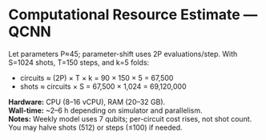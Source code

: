 # Computational Resource Estimate — QCNN

Let parameters P≈45; parameter-shift uses 2P evaluations/step.
With S=1024 shots, T=150 steps, and k=5 folds:
- circuits ≈ (2P) × T × k = 90 × 150 × 5 = 67,500
- shots ≈ circuits × S = 67,500 × 1,024 = 69,120,000

**Hardware:** CPU (8–16 vCPU), RAM (20–32 GB).  
**Wall-time:** ~2–6 h depending on simulator and parallelism.  
**Notes:** Weekly model uses 7 qubits; per-circuit cost rises, not shot count. You may halve shots (512) or steps (≤100) if needed.
